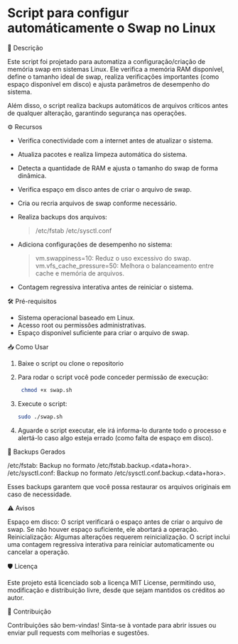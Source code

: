 # Script para configur automáticamente o Swap no Linux

📄 Descrição

Este script foi projetado para automatiza a configuração/criação de memória swap em sistemas Linux. Ele verifica a memória RAM disponível, define o tamanho ideal de swap, realiza verificações importantes (como espaço disponível em disco) e ajusta parâmetros de desempenho do sistema.

Além disso, o script realiza backups automáticos de arquivos críticos antes de qualquer alteração, garantindo segurança nas operações.


⚙️ Recursos
   - Verifica conectividade com a internet antes de atualizar o sistema.
   - Atualiza pacotes e realiza limpeza automática do sistema.
   - Detecta a quantidade de RAM e ajusta o tamanho do swap de forma dinâmica.
   - Verifica espaço em disco antes de criar o arquivo de swap.
   - Cria ou recria arquivos de swap conforme necessário.
   - Realiza backups dos arquivos:
     
     > /etc/fstab
     > /etc/sysctl.conf
      
   - Adiciona configurações de desempenho no sistema:

     > vm.swappiness=10: Reduz o uso excessivo do swap.
     > vm.vfs_cache_pressure=50: Melhora o balanceamento entre cache e memória de arquivos.
   
   - Contagem regressiva interativa antes de reiniciar o sistema.

🛠️ Pré-requisitos

  - Sistema operacional baseado em Linux.
  - Acesso root ou permissões administrativas.
  - Espaço disponível suficiente para criar o arquivo de swap.

📥 Como Usar

1. Baixe o script ou clone o repositorio

2. Para rodar o script você pode conceder permissão de execução:

   ```bash
    chmod +x swap.sh

4. Execute o script:

   ```Bash
   sudo ./swap.sh

6. Aguarde o script executar, ele irá informa-lo durante todo o processo e alertá-lo caso algo esteja errado (como falta de espaço em disco).


📂 Backups Gerados

   /etc/fstab: Backup no formato /etc/fstab.backup.<data+hora>.
   /etc/sysctl.conf: Backup no formato /etc/sysctl.conf.backup.<data+hora>.

Esses backups garantem que você possa restaurar os arquivos originais em caso de necessidade.

⚠️ Avisos

   Espaço em disco:
        O script verificará o espaço antes de criar o arquivo de swap. Se não houver espaço suficiente, ele abortará a operação.
    Reinicialização:
        Algumas alterações requerem reinicialização. O script inclui uma contagem regressiva interativa para reiniciar automaticamente ou cancelar a operação.

🛡️ Licença

Este projeto está licenciado sob a licença MIT License, permitindo uso, modificação e distribuição livre, desde que sejam mantidos os créditos ao autor.

🤝 Contribuição

Contribuições são bem-vindas! Sinta-se à vontade para abrir issues ou enviar pull requests com melhorias e sugestões.

